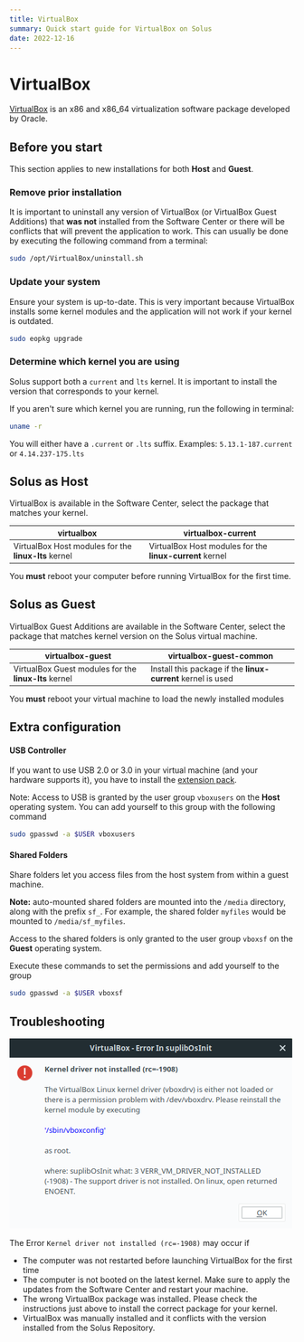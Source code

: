 ```yaml
---
title: VirtualBox
summary: Quick start guide for VirtualBox on Solus
date: 2022-12-16
---
```


# VirtualBox

[VirtualBox](https://virtualbox.org) is an x86 and x86_64 virtualization software package developed by Oracle.

## Before you start

This section applies to new installations for both **Host** and **Guest**.

### Remove prior installation

It is important to uninstall any version of VirtualBox (or VirtualBox Guest Additions) that **was not** installed from the Software Center or there will be conflicts that will prevent the application to work.
This can usually be done by executing the following command from a terminal:

```bash
sudo /opt/VirtualBox/uninstall.sh
```

### Update your system

Ensure your system is up-to-date. This is very important because VirtualBox installs some kernel modules and the application will not work if your kernel is outdated.

```bash
sudo eopkg upgrade
```

### Determine which kernel you are using

Solus support both a `current` and `lts` kernel. It is important to install the version that corresponds to your kernel.

If you aren't sure which kernel you are running, run the following in terminal:

```bash
uname -r
```

You will either have a `.current` or `.lts` suffix. Examples: `5.13.1-187.current` or `4.14.237-175.lts`

## Solus as Host

VirtualBox is available in the Software Center, select the package that matches your kernel.

| virtualbox                                           | virtualbox-current                                       |
| ---------------------------------------------------- | -------------------------------------------------------- |
| VirtualBox Host modules for the **linux-lts** kernel | VirtualBox Host modules for the **linux-current** kernel |

You **must** reboot your computer before running VirtualBox for the first time.

## Solus as Guest

VirtualBox Guest Additions are available in the Software Center, select the package that matches kernel version on the Solus virtual machine.

| virtualbox-guest                                      | virtualbox-guest-common                                      |
| ----------------------------------------------------- | ------------------------------------------------------------ |
| VirtualBox Guest modules for the **linux-lts** kernel | Install this package if the **linux-current** kernel is used |

You **must** reboot your virtual machine to load the newly installed modules

## Extra configuration

#### USB Controller

If you want to use USB 2.0 or 3.0 in your virtual machine (and your hardware supports it), you have to install the [extension pack](https://www.virtualbox.org/manual/ch01.html#intro-installing).

Note: Access to USB is granted by the user group `vboxusers` on the **Host** operating system. You can add yourself to this group with the following command

```bash
sudo gpasswd -a $USER vboxusers
```

#### Shared Folders

Share folders let you access files from the host system from within a guest machine.

**Note:** auto-mounted shared folders are mounted into the `/media` directory, along with the prefix `sf_`. For example, the shared folder `myfiles` would be mounted to `/media/sf_myfiles`.

Access to the shared folders is only granted to the user group `vboxsf` on the **Guest** operating system.

Execute these commands to set the permissions and add yourself to the group

```bash
sudo gpasswd -a $USER vboxsf
```

## Troubleshooting

![VBOX Kernel](./vbox-kernel.png)

The Error `Kernel driver not installed (rc=-1908)` may occur if

- The computer was not restarted before launching VirtualBox for the first time
- The computer is not booted on the latest kernel. Make sure to apply the updates from the Software Center and restart your machine.
- The wrong VirtualBox package was installed. Please check the instructions just above to install the correct package for your kernel.
- VirtualBox was manually installed and it conflicts with the version installed from the Solus Repository.
